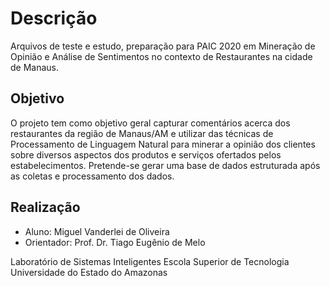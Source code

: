 # Descrição

Arquivos de teste e estudo, preparação para PAIC 2020 em Mineração de Opinião e Análise de Sentimentos no contexto de Restaurantes na cidade de Manaus.

## Objetivo
O projeto tem como objetivo geral capturar comentários acerca dos restaurantes da região de Manaus/AM e utilizar das técnicas de Processamento de Linguagem Natural para minerar a opinião dos clientes sobre diversos aspectos dos produtos e serviços ofertados pelos estabelecimentos. Pretende-se gerar uma base de dados estruturada após as coletas e processamento dos dados.

## Realização
- Aluno: Miguel Vanderlei de Oliveira
- Orientador: Prof. Dr. Tiago Eugênio de Melo

Laboratório de Sistemas Inteligentes
Escola Superior de Tecnologia
Universidade do Estado do Amazonas

